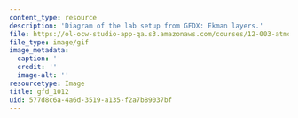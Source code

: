 ```yaml
---
content_type: resource
description: 'Diagram of the lab setup from GFDX: Ekman layers.'
file: https://ol-ocw-studio-app-qa.s3.amazonaws.com/courses/12-003-atmosphere-ocean-and-climate-dynamics-fall-2008/577d8c6a4a6d3519a135f2a7b89037bf_gfd_1012.gif
file_type: image/gif
image_metadata:
  caption: ''
  credit: ''
  image-alt: ''
resourcetype: Image
title: gfd_1012
uid: 577d8c6a-4a6d-3519-a135-f2a7b89037bf
---
```

